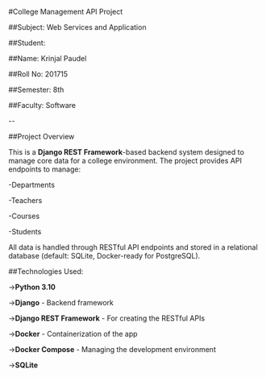 #College Management API Project

##Subject: Web Services and Application

##Student: 

##Name: Krinjal Paudel

##Roll No: 201715

##Semester: 8th

##Faculty: Software

--

##Project Overview

This is a **Django REST Framework**-based backend system designed to manage core data for a college environment. The project provides API endpoints to manage:

-Departments 

-Teachers

-Courses 

-Students

All data is handled through RESTful API endpoints and stored in a relational database (default: SQLite, Docker-ready for PostgreSQL).

##Technologies Used:

->**Python 3.10**

->**Django** -	Backend framework

->**Django REST Framework** -	For creating the RESTful APIs

->**Docker** -	Containerization of the app

->**Docker Compose** -	Managing the development environment

->**SQLite**
